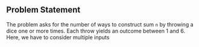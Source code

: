 ## Problem Statement

The problem asks for the number of ways to construct sum `n` by throwing a dice one or more times. Each throw yields an outcome between 1 and 6. Here, we have to consider multiple inputs


